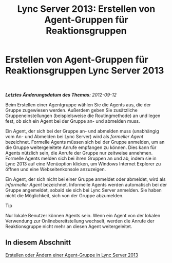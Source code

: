 ﻿---
title: 'Lync Server 2013: Erstellen von Agent-Gruppen für Reaktionsgruppen'
TOCTitle: Erstellen von Agent-Gruppen für Reaktionsgruppen
ms:assetid: 2a80de17-ead0-46e8-8a27-7a4e233dbde0
ms:mtpsurl: https://technet.microsoft.com/de-de/library/Gg520969(v=OCS.15)
ms:contentKeyID: 49293509
ms.date: 05/19/2016
mtps_version: v=OCS.15
ms.translationtype: HT
---

# Erstellen von Agent-Gruppen für Reaktionsgruppen Lync Server 2013

 

_**Letztes Änderungsdatum des Themas:** 2012-09-12_

Beim Erstellen einer Agentgruppe wählen Sie die Agents aus, die der Gruppe zugewiesen werden. Außerdem geben Sie zusätzliche Gruppeneinstellungen (beispielsweise die Routingmethode) an und legen fest, ob sich ein Agent bei der Gruppe an- und abmelden muss.

Ein Agent, der sich bei der Gruppe an- und abmelden muss (unabhängig vom An- und Abmelden bei Lync Server) wird als *formeller Agent* bezeichnet. Formelle Agents müssen sich bei der Gruppe anmelden, um an die Gruppe weitergeleitete Anrufe empfangen zu können. Dies kann für Agents nützlich sein, die Anrufe der Gruppe nur zeitweise annehmen. Formelle Agents melden sich bei ihren Gruppen an und ab, indem sie in Lync 2013 auf eine Menüoption klicken, um Windows Internet Explorer zu öffnen und eine Webseitenkonsole anzuzeigen.

Ein Agent, der sich nicht bei einer Gruppe anmeldet oder abmeldet, wird als *informeller Agent* bezeichnet. Informelle Agents werden automatisch bei der Gruppe angemeldet, sobald sie sich bei Lync Server anmelden. Sie haben nicht die Möglichkeit, sich von der Gruppe abzumelden.


> [!TIP]
> Nur lokale Benutzer können Agents sein. Wenn ein Agent von der lokalen Verwendung zur Onlinebereitstellung wechselt, werden die Anrufe der Reaktionsgruppe nicht mehr an diesen Agent weitergeleitet.



## In diesem Abschnitt

[Erstellen oder Ändern einer Agent-Gruppe in Lync Server 2013](lync-server-2013-create-or-modify-an-agent-group.md)

